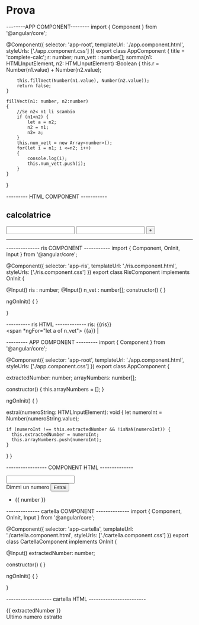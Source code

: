 # Prova
--------APP COMPONENT--------
import { Component } from '@angular/core';

@Component({
    selector: 'app-root',
    templateUrl: './app.component.html',
    styleUrls: ['./app.component.css']
})
export class AppComponent {
    title = 'complete-calc';
    r: number;
    num_vett : number[];
    somma(n1: HTMLInputElement, n2: HTMLInputElement) :Boolean {
        this.r = Number(n1.value) + Number(n2.value);

        this.fillVect(Number(n1.value), Number(n2.value));
        return false;
    }

    fillVect(n1: number, n2:number)
    {
        //Se n2< n1 li scambio
        if (n1<n2) {
            let a = n2;
            n2 = n1;
            n2= a;
        }
        this.num_vett = new Array<number>();
        for(let i = n1; i <=n2; i++)
        {
            console.log(i);
            this.num_vett.push(i);
        }
    }

}




--------- HTML COMPONENT -----------
<h2>calcolatrice</h2>
<form>
	<input type=number #n1>
    <input type=number #n2>
    <button (click)="somma(n1,n2)">+</button>
</form>
<hr>
<app-ris *ngIf="r" [ris] = "r" [n_vet]="num_vett"></app-ris>







-------------- ris COMPONENT -----------
  import { Component, OnInit, Input } from '@angular/core';

@Component({
  selector: 'app-ris',
  templateUrl: './ris.component.html',
  styleUrls: ['./ris.component.css']
})
export class RisComponent implements OnInit {

  @Input() ris : number;
  @Input() n_vet : number[];
  constructor() { }

  ngOnInit() {
  }



}




---------- ris HTML -------------
  ris: {{ris}}
  <br>
  <span *ngFor="let a of n_vet"> {{a}} |</span>
  
  
  
  
  
  
  
  
  
  
  
  
 --------- APP COMPONENT ---------
 import { Component } from '@angular/core';

@Component({
  selector: 'app-root',
  templateUrl: './app.component.html',
  styleUrls: ['./app.component.css']
})
export class AppComponent {
  
  extractedNumber: number;
  arrayNumbers: number[];

  constructor() {
    this.arrayNumbers = [];
  }

  ngOnInit() {
  }

  estrai(numeroString: HTMLInputElement): void {
    let numeroInt = Number(numeroString.value);
    
    if (numeroInt !== this.extractedNumber && !isNaN(numeroInt)) {
      this.extractedNumber = numeroInt;
      this.arrayNumbers.push(numeroInt); 
    }
  }
}






----------------- COMPONENT HTML --------------
<div class="form-group d-inline-block w-25">
  <input type="text" class="form-control border-primary" id="number" name="number" #newNumber>
</div>
<span class="pl-3">Dimmi un numero</span>
<button (click)="estrai(newNumber)" class="btn btn-primary d-block">Estrai</button>
<br>
<app-cartella [extractedNumber]="extractedNumber"></app-cartella>
<ul class="list-inline">
  <li class="list-inline-item mr-4 mt-4 border rounded p-1" *ngFor="let number of arrayNumbers">{{ number }}</li>
</ul>









-------------- cartella COMPONENT --------------
import { Component, OnInit, Input } from '@angular/core';

@Component({
  selector: 'app-cartella',
  templateUrl: './cartella.component.html',
  styleUrls: ['./cartella.component.css']
})
export class CartellaComponent implements OnInit {
  
  @Input() extractedNumber: number;

  constructor() { }

  ngOnInit() {
  }

}






------------------- cartella HTML ------------------------
<div class="border rounded d-inline-block p-1"> {{ extractedNumber }} </div>
<div class="d-inline-block pl-3">Ultimo numero estratto</div>
